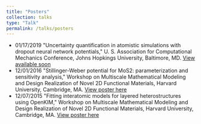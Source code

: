 ```yaml
---
title: "Posters"
collection: talks
type: "Talk"
permalink: /talks/posters
---
```


- 01/17/2019 "Uncertainty quantification in atomistic simulations with dropout neural
  network potentials," U. S. Association for Computational Mechanics Conference,
  Johns Hopkings University, Baltimore, MD.
  [View available soon](http://mjwen.github.io/talks)
- 12/01/2016 "Stillinger-Weber potential for MoS2: parameterization and sensitivity
  analysis," Workshop on Multiscale Mathematical Modeling and Design Realization of Novel
  2D Functional Materials, Harvard University, Cambridge, MA.
  [View poster here](http://mjwen.github.io/files/poster_fitting_mos2.pdf)
- 12/07/2015 "Fitting interatomic models for layered heterostructures using OpenKIM,"
  Workshop on Multiscale Mathematical Modeling and Design Realization of Novel 2D
  Functional Materials, Harvard University, Cambridge, MA.
  [View poster here](http://mjwen.github.io/files/poster_general_fitting.pdf)
